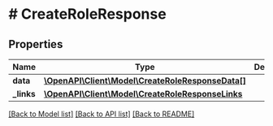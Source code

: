 # # CreateRoleResponse

## Properties

Name | Type | Description | Notes
------------ | ------------- | ------------- | -------------
**data** | [**\OpenAPI\Client\Model\CreateRoleResponseData[]**](CreateRoleResponseData.md) |  |
**_links** | [**\OpenAPI\Client\Model\CreateRoleResponseLinks**](CreateRoleResponseLinks.md) |  |

[[Back to Model list]](../../README.md#models) [[Back to API list]](../../README.md#endpoints) [[Back to README]](../../README.md)
